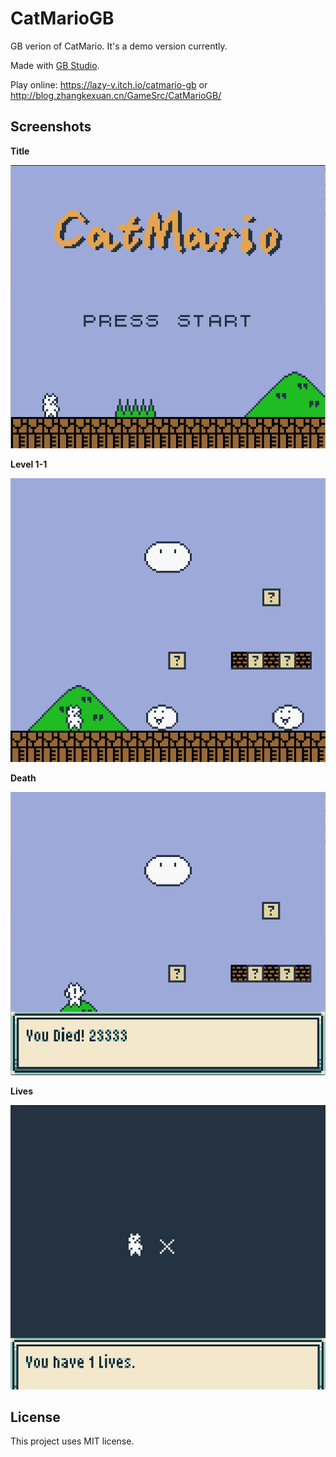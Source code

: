 # CatMarioGB
GB verion of CatMario. It's a demo version currently.

Made with [GB Studio](https://github.com/chrismaltby/gb-studio).

Play online: 
https://lazy-v.itch.io/catmario-gb
or
http://blog.zhangkexuan.cn/GameSrc/CatMarioGB/

## Screenshots

**Title**

![](./screenshots/title.png)

**Level 1-1**

![](./screenshots/level1_1.png)

**Death**

![](./screenshots/death.png)

**Lives**

![](./screenshots/lives.png)

## License

This project uses MIT license.







